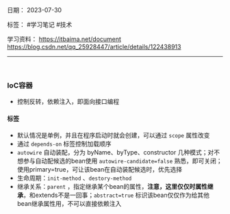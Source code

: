 日期： 2023-07-30

标签： #学习笔记 #技术

学习资料： 
https://itbaima.net/document
https://blog.csdn.net/qq_25928447/article/details/122438913

---
<br>

### IoC容器
- 控制反转，依赖注入，即面向接口编程

#### <bean/>标签
- 默认情况是单例，并且在程序启动时就会创建，可以通过 `scope` 属性改变
- 通过 `depends-on` 标签控制加载顺序
- `autowire` 自动装配，分为 byName、byType、constructor 几种模式；对不想参与自动配候选的bean使用 `autowire-candidate=false` 熟悉，即可关闭；使用primary=true，可让该bean在自动装配候选时，优先选择
- 生命周期：`init-method` 、`destory-method`
- 继承关系：`parent` ，指定继承某个bean的属性，**注意，这里仅仅时属性继承**，和extends不是一回事；`abstract=true` 标识该bean仅仅作为给其他bean继承属性用，不可以直接依赖注入